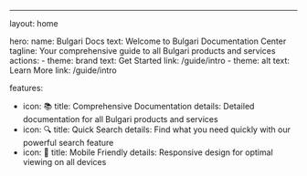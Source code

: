 ---
layout: home

hero:
  name: Bulgari Docs
  text: Welcome to Bulgari Documentation Center
  tagline: Your comprehensive guide to all Bulgari products and services
  actions:
    - theme: brand
      text: Get Started
      link: /guide/intro
    - theme: alt
      text: Learn More
      link: /guide/intro

features:
  - icon: 📚
    title: Comprehensive Documentation
    details: Detailed documentation for all Bulgari products and services
  - icon: 🔍
    title: Quick Search
    details: Find what you need quickly with our powerful search feature
  - icon: 📱
    title: Mobile Friendly
    details: Responsive design for optimal viewing on all devices
